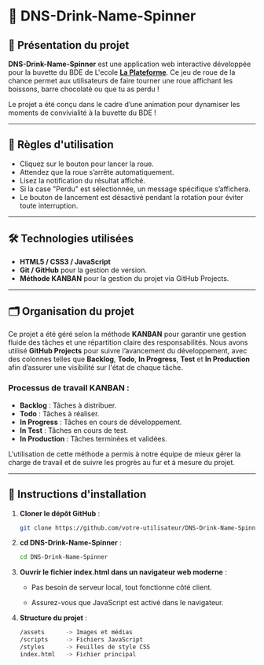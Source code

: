 # 🎡 DNS-Drink-Name-Spinner

## 🧾 Présentation du projet

**DNS-Drink-Name-Spinner** est une application web interactive développée pour la buvette du BDE de L'ecole **[La Plateforme](https://laplateforme.io/)**. Ce jeu de roue de la chance permet aux utilisateurs de faire tourner une roue affichant les boissons, barre chocolaté ou que tu as perdu !

Le projet a été conçu dans le cadre d’une animation pour dynamiser les moments de convivialité à la buvette du BDE !

---

## 📏 Règles d'utilisation

- Cliquez sur le bouton pour lancer la roue.
- Attendez que la roue s’arrête automatiquement.
- Lisez la notification du résultat affiché.
- Si la case "Perdu" est sélectionnée, un message spécifique s’affichera.
- Le bouton de lancement est désactivé pendant la rotation pour éviter toute interruption.

---

## 🛠️ Technologies utilisées

- **HTML5 / CSS3 / JavaScript**
- **Git / GitHub** pour la gestion de version.
- **Méthode KANBAN** pour la gestion du projet via GitHub Projects.

---

## 🗂️ Organisation du projet

Ce projet a été géré selon la méthode **KANBAN** pour garantir une gestion fluide des tâches et une répartition claire des responsabilités. Nous avons utilisé **GitHub Projects** pour suivre l’avancement du développement, avec des colonnes telles que **Backlog**, **Todo**, **In Progress**, **Test** et **In Production** afin d’assurer une visibilité sur l'état de chaque tâche.

### Processus de travail KANBAN :
- **Backlog** : Tâches à distribuer.
- **Todo** : Tâches à réaliser.
- **In Progress** : Tâches en cours de développement.
- **In Test** : Tâches en cours de test.
- **In Production** : Tâches terminées et validées.

L'utilisation de cette méthode a permis à notre équipe de mieux gérer la charge de travail et de suivre les progrès au fur et à mesure du projet.

---

## 🧰 Instructions d'installation

1. **Cloner le dépôt GitHub** :
   ```bash
   git clone https://github.com/votre-utilisateur/DNS-Drink-Name-Spinner.git

2. **cd DNS-Drink-Name-Spinner** :
    ```bash
    cd DNS-Drink-Name-Spinner

3. **Ouvrir le fichier index.html dans un navigateur web moderne** :

    - Pas besoin de serveur local, tout fonctionne côté client.

    - Assurez-vous que JavaScript est activé dans le navigateur.

4. **Structure du projet** :

    ```bash
    /assets      -> Images et médias
    /scripts     -> Fichiers JavaScript
    /styles      -> Feuilles de style CSS
    index.html   -> Fichier principal